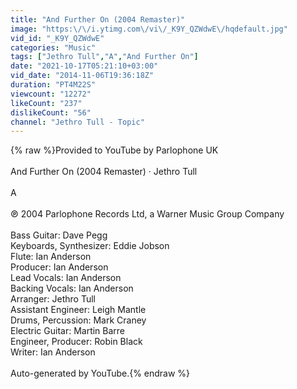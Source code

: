 ```yaml
---
title: "And Further On (2004 Remaster)"
image: "https:\/\/i.ytimg.com\/vi\/_K9Y_QZWdwE\/hqdefault.jpg"
vid_id: "_K9Y_QZWdwE"
categories: "Music"
tags: ["Jethro Tull","A","And Further On"]
date: "2021-10-17T05:21:10+03:00"
vid_date: "2014-11-06T19:36:18Z"
duration: "PT4M22S"
viewcount: "12272"
likeCount: "237"
dislikeCount: "56"
channel: "Jethro Tull - Topic"
---
```

{% raw %}Provided to YouTube by Parlophone UK<br /><br />And Further On (2004 Remaster) · Jethro Tull<br /><br />A<br /><br />℗ 2004 Parlophone Records Ltd, a Warner Music Group Company<br /><br />Bass  Guitar: Dave Pegg<br />Keyboards, Synthesizer: Eddie Jobson<br />Flute: Ian Anderson<br />Producer: Ian Anderson<br />Lead  Vocals: Ian Anderson<br />Backing  Vocals: Ian Anderson<br />Arranger: Jethro Tull<br />Assistant  Engineer: Leigh Mantle<br />Drums, Percussion: Mark Craney<br />Electric  Guitar: Martin Barre<br />Engineer, Producer: Robin Black<br />Writer: Ian Anderson<br /><br />Auto-generated by YouTube.{% endraw %}
